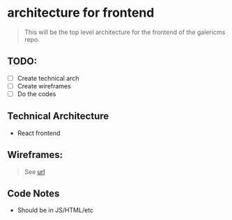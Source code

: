 # architecture for frontend

> This will be the top level architecture for the frontend of the galericms repo.

## TODO:
- [ ] Create technical arch
- [ ] Create wireframes
- [ ] Do the codes

## Technical Architecture
- React frontend

## Wireframes:
> See [url](https://ur.l)

## Code Notes
- Should be in JS/HTML/etc

